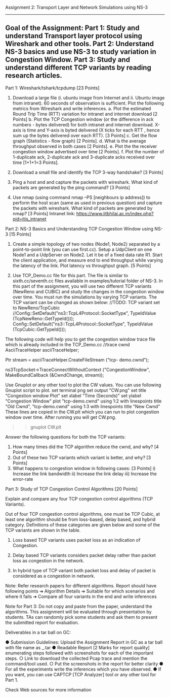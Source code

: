 Assignment 2: Transport Layer and
Network Simulations using NS-3

-------------------------------------------------------------------------------------------------------------------------------
Goal of the Assignment:
Part 1: Study and understand Transport layer protocol using Wireshark and other tools.
Part 2: Understand NS-3 basics and use NS-3 to study variation in Congestion Window.
Part 3: Study and understand different TCP variants by reading research articles.
-------------------------------------------------------------------------------------------------------------------------------
Part 1: Wireshark/tshark/tcpdump [23 Points]
1. Download a large file (i. ubuntu image from Internet and ii. Ubuntu image from intranet).
60 seconds of observation is sufficient. Plot the following metrics from Wireshark and write
inferences.
a. Plot the estimated Round Trip Time (RTT) variation for intranet and internet
download [2 Points]
b. Plot the TCP Congestion window (or the difference in ack numbers - bytes
delivered) for both intranet and internet download. X-axis is time and Y-axis is
byted delivered (X ticks for each RTT , hence sum up the bytes delivered over
each RTT). [3 Points]
c. Get the flow graph (Statistics - flow graph) [2 Points].
d. What is the average throughput observed in both cases [2 Points].
e. Plot the the receiver congestion window advertised over time [2 Points].
f. Plot the number of 1-duplicate ack, 2-duplicate ack and 3-duplicate acks received
over time [1+1+1=3 Points].

2. Download a small file and identify the TCP 3-way handshake? [3 Points]
3. Ping a host and and capture the packets with wireshark. What kind of packets are generated
by the ping command? [3 Points]
4. Use nmap (using command nmap –PS [neighbours ip address]) to perform the host scan
(same as used in previous question) and capture the packets with wireshark. What kind of
packets are generated by nmap? [3 Points]
Intranet link: https://www.iitbhilai.ac.in/index.php?pid=itis_intranet

Part 2: NS-3 Basics and Understanding TCP Congestion
Window using NS-3 [15 Points]

1. Create a simple topology of two nodes (Node1, Node2) separated by a point-to-point link (you
can use first.cc). Setup a UdpClient on one Node1 and a UdpServer on Node2. Let it be of a fixed
data rate R1. Start the client application, and measure end to end throughput while varying the
latency of the link. Plot latency vs throughput graph. [5 Points]

2. Use TCP_Demo.cc file for this part. The file is similar to sixth.cc/seventh.cc files available in
examples/tutorial folder of NS-3. In this part of the assignment, you will use two different TCP
variants (NewReno and CUBIC) and study the changes in the congestion window over time. You
must run the simulations by varying TCP variants. The TCP variant can be changed as shown
below:
//TODO: TCP variant set to NewReno/TcpCubic
//Config::SetDefault("ns3::TcpL4Protocol::SocketType", TypeIdValue
(TcpNewReno::GetTypeId()));
Config::SetDefault("ns3::TcpL4Protocol::SocketType", TypeIdValue
(TcpCubic::GetTypeId()));

The following code will help you to get the congestion window trace file which is already
included in the TCP_Demo.cc
//trace cwnd
AsciiTraceHelper asciiTraceHelper;

Ptr<OutputStreamWrapper> stream = asciiTraceHelper.CreateFileStream ("tcp-
demo.cwnd");

ns3TcpSocket->TraceConnectWithoutContext ("CongestionWindow",
MakeBoundCallback (&CwndChange, stream));

Use Gnuplot or any other tool to plot the CW values. You can use following Gnuplot script to
plot.
set terminal png
set output "CW.png"
set title "Congestion window Plot"
set xlabel "Time (Seconds)"
set ylabel "Congestion Window"
plot "tcp-demo.cwnd" using 1:2 with linespoints title "Old Cwnd", "tcp-demo.cwnd"
using 1:3 with linespoints title "New Cwnd"
These lines are copied in the CW.plt which you can run to plot congestion window over time.
After running you will get CW.png.
>> gnuplot CW.plt

Answer the following questions for both the TCP variants:
1. How many times did the TCP algorithm reduce the cwnd, and why? [4 Points]
2. Out of these two TCP variants which variant is better, and why? [3 Points]
3. What happens to congestion window in following cases: [3 Points]
i) Increase the link bandwidth
ii) Increase the link delay
iii) Increase the error-rate

Part 3: Study of TCP Congestion Control Algorithms [20 Points]

Explain and compare any four TCP congestion control algorithms (TCP Variants).

Out of four TCP congestion control algorithms, one must be TCP Cubic, at least one algorithm
should be from loss-based, delay based, and hybrid category. Definitions of these categories are
given below and some of the TCP variants are shown in the table.
1. Loss based TCP variants uses packet loss as an indication of Congestion.
2. Delay based TCP variants considers packet delay rather than packet loss as congestion in
the network.

3. In hybrid type of TCP variant both packet loss and delay of packet is considered as a
congestion in network.

Note: Refer research papers for different algorithms. Report should have following points
➔ Algorithm Details
➔ Suitable for which scenarios and where it fails
➔ Compare all four variants in the end and write inferences

Note for Part 3: Do not copy and paste from the paper, understand the algorithms. This
assignment will be evaluated through presentation by students. TAs can randomly pick some
students and ask them to present the submitted report for evaluation.

Deliverables in a tar ball on GC:

● Submission Guidelines: Upload the Assignment Report in GC as a tar ball with file name
as <your roll no>_<your name>.tar
● Readable Report [2 Marks for report quality] enumerating steps followed with
screenshots for each of the important steps.
○ Link to download the collected Pcap trace and mention the command/tool used.
○ Put the screenshots in the report for better clarity
● For all the experiments write the inferences which you have observed.
● If you want, you can use CAPTCP [TCP Analyzer] tool or any other tool for Part 1.

Check Web sources for more information
